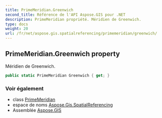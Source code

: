 ```yaml
---
title: PrimeMeridian.Greenwich
second_title: Référence de l'API Aspose.GIS pour .NET
description: PrimeMeridian propriété. Méridien de Greenwich.
type: docs
weight: 20
url: /fr/net/aspose.gis.spatialreferencing/primemeridian/greenwich/
---
```

## PrimeMeridian.Greenwich property

Méridien de Greenwich.

```csharp
public static PrimeMeridian Greenwich { get; }
```

### Voir également

* class [PrimeMeridian](../)
* espace de noms [Aspose.Gis.SpatialReferencing](../../primemeridian/)
* Assemblée [Aspose.GIS](../../../)


